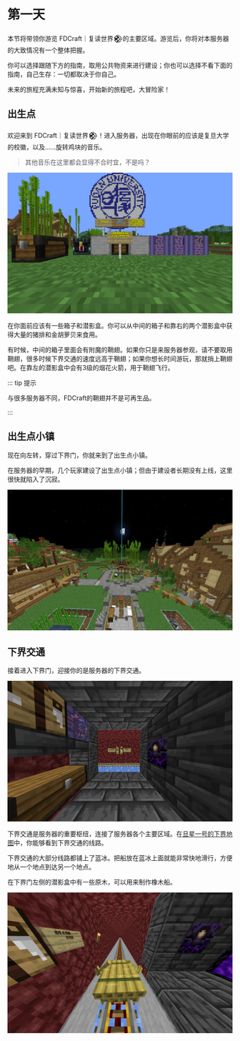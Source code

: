 # 第一天

本节将带领你游览 FDCraft｜复读世界𒆙的主要区域。游览后，你将对本服务器的大致情况有一个整体把握。

你可以选择跟随下方的指南，取用公共物资来进行建设；你也可以选择不看下面的指南，自己生存：一切都取决于你自己。

未来的旅程充满未知与惊喜，开始新的旅程吧，大冒险家！

## 出生点

欢迎来到 FDCraft｜复读世界𒆙！进入服务器，出现在你眼前的应该是复旦大学的校徽，以及……旋转鸡块的音乐。

> 其他音乐在这里都会显得不合时宜，不是吗？

![出生点](./newbie_img/1.webp)

在你面前应该有一些箱子和潜影盒。你可以从中间的箱子和靠右的两个潜影盒中获得大量的猪排和金胡萝贝来食用。

有时候，中间的箱子里面会有附魔的鞘翅。如果你只是来服务器参观，请不要取用鞘翅，很多时候下界交通的速度远高于鞘翅；如果你想长时间游玩，那就捎上鞘翅吧。在靠左的潜影盒中会有3级的烟花火箭，用于鞘翅飞行。

::: tip 提示

与很多服务器不同，FDCraft的鞘翅并不是可再生品。

:::

## 出生点小镇

现在向左转，穿过下界门，你就来到了出生点小镇。

在服务器的早期，几个玩家建设了出生点小镇；但由于建设者长期没有上线，这里很快就陷入了沉寂。

![出生点小镇](./newbie_img/2.webp)

## 下界交通

接着进入下界门，迎接你的是服务器的下界交通。

![下界交通](./newbie_img/3.webp)

下界交通是服务器的重要枢纽，连接了服务器各个主要区域。在[旦星一号的下界地图](http://mc.fdc.jingyijun.xyz:20410/#world_nether;flat;1,64,0;4)中，你能够看到下界交通的线路。

下界交通的大部分线路都铺上了蓝冰。把船放在蓝冰上面就能非常快地滑行，方便地从一个地点到达另一个地点。

在下界门左侧的潜影盒中有一些原木，可以用来制作橡木船。

![冰船](./newbie_img/4.webp)

